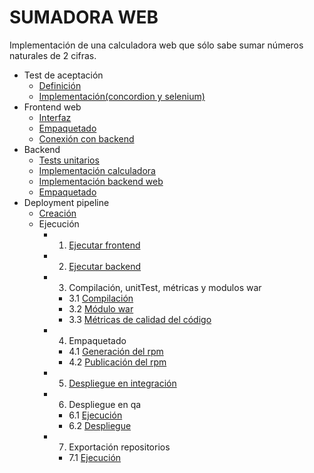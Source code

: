 SUMADORA WEB
============
 Implementación de una calculadora web que sólo sabe sumar números naturales
 de 2 cifras.

  * Test de aceptación
    * [Definición](https://pimpam.googlecode.com/svn/trunk/webCalculator-acceptanceTest/src/test/resources/com/softwaresano/examples/calculator/test/acceptance/WebCalculator.html)
    * [Implementación(concordion y selenium)](https://pimpam.googlecode.com/svn/trunk/webCalculator-acceptanceTest/src/test/java/com/softwaresano/examples/calculator/test/acceptance/WebCalculator.java)
  * Frontend web
    * [Interfaz](https://pimpam.googlecode.com/svn/trunk/webCalculator-frontend/src/main/webapp/index.html)
    * [Empaquetado](https://pimpam.googlecode.com/svn/trunk/webCalculator-frontend/src/main/rpm/SPECS/frontend.spec)
    * [Conexión con backend](https://pimpam.googlecode.com/svn/trunk/webCalculator-frontend/src/main/rpm/SOURCES/frontend/adder.conf)
  * Backend
    * [Tests unitarios](https://pimpam.googlecode.com/svn/trunk/webCalculator-backend/src/test/java/com/softwaresano/examples/calculator/test/Component.java)
    * [Implementación calculadora](http://pimpam.googlecode.com/svn/trunk/webCalculator-backend/src/main/java/com/softwaresano/examples/calculator/impl/Calculator.java)
    * [Implementación backend web](https://pimpam.googlecode.com/svn/trunk/webCalculator-backend/src/main/java/com/softwaresano/examples/calculator/web/Calculator.java)
    * [Empaquetado](https://pimpam.googlecode.com/svn/trunk/webCalculator-backend/src/main/rpm/SPECS/backend.spec) 
  * Deployment pipeline
    * [Creación](http://develenv.softwaresano.com/deploymentPipeline/index.html#Creacin_del_pipeline_Interfaz_Grfica)
    * Ejecución
      * 1.    [Ejecutar frontend](../../img/examples/webCalculator/executeFrontend.png)
      * 2.    [Ejecutar backend](../../img/examples/webCalculator/executeBackend.png)
      * 3.    Compilación, unitTest, métricas y modulos war
        * 3.1 [Compilación](../../img/examples/webCalculator/buildBackendResult.png)
        * 3.2 [Módulo war](../../img/examples/webCalculator/buildBackendNexus.png)      
        * 3.3 [Métricas de calidad del código](../../img/examples/webCalculator/buildBackendSonar.png)
      * 4.    Empaquetado
        * 4.1 [Generación del rpm](../../img/examples/webCalculator/buildBackendCreateRpm.png)
        * 4.2 [Publicación del rpm](../../img/examples/webCalculator/buildBackendRpm.png)      
      * 5.    [Despliegue en integración](../../img/examples/webCalculator/dp_integration.png)
      * 6. Despliegue en qa
        * 6.1   [Ejecución](../../img/examples/webCalculator/deployInQa.png)
        * 6.2   [Despliegue](../../img/examples/webCalculator/dp_qa.png)
      * 7. Exportación repositorios
        * 7.1   [Ejecución](../../img/examples/webCalculator/exportRepo.png)